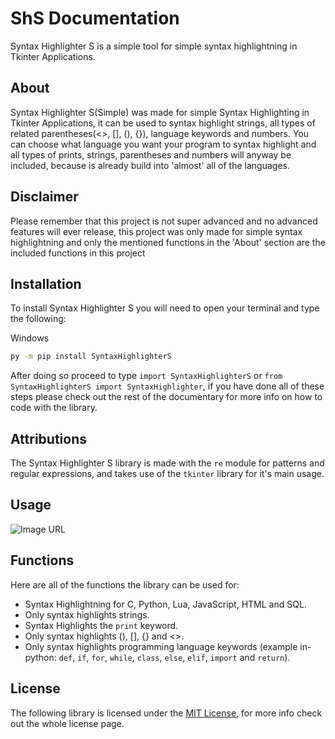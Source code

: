 # ShS Documentation
Syntax Highlighter S is a simple tool for simple syntax highlightning in Tkinter Applications.

## About
Syntax Highlighter S(Simple) was made for simple Syntax Highlighting in Tkinter Applications, it can be used to syntax highlight strings, all types of related parentheses(<>, [], (), {}), language keywords and numbers. You can choose what language you want your program to syntax highlight and all types of prints, strings, parentheses and numbers will anyway be included, because is already build into 'almost' all of the languages.

## Disclaimer
Please remember that this project is not super advanced and no advanced features will ever release, this project was only made for simple syntax highlightning and only the mentioned functions in the 'About' section are the included functions in this project

## Installation
To install Syntax Highlighter S you will need to open your terminal and type the following:

Windows
```bash
py -m pip install SyntaxHighlighterS
```

After doing so proceed to type ```import SyntaxHighlighterS``` or ```from SyntaxHighlighterS import SyntaxHighlighter```, if you have done all of these steps please check out the rest of the documentary for more info on how to code with the library.

## Attributions
The Syntax Highlighter S library is made with the ```re``` module for patterns and regular expressions, and takes use of the ```tkinter``` library for it's main usage.

## Usage
![Image URL](https://cdn.discordapp.com/attachments/1061688130257821816/1135203635572260944/image.png?ex=652bea45&is=65197545&hm=31af216caeafe72f1776da1f813474aca6f6ad97ee4294ac83f5b62bbc8a5ff3&)

## Functions
Here are all of the functions the library can be used for:
- Syntax Highlightning for C, Python, Lua, JavaScript, HTML and SQL.
- Only syntax highlights strings.
- Syntax Highlights the ```print``` keyword.
- Only syntax highlights (), [], {} and <>.
- Only syntax highlights programming language keywords (example in-python: ```def```, ```if```, ```for```, ```while```, ```class```, ```else```, ```elif```, ```import``` and ```return```).

## License
The following library is licensed under the [MIT License](https://opensource.org/license/mit/), for more info check out the whole license page.

